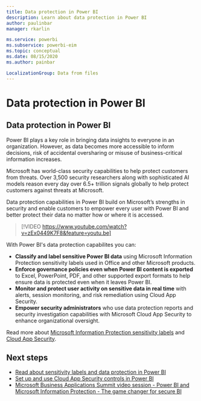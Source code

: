 ```yaml
---
title: Data protection in Power BI
description: Learn about data protection in Power BI
author: paulinbar
manager: rkarlin

ms.service: powerbi
ms.subservice: powerbi-eim
ms.topic: conceptual
ms.date: 08/15/2020
ms.author: painbar

LocalizationGroup: Data from files
---
```

# Data protection in Power BI

##  Data protection in Power BI

Power BI plays a key role in bringing data insights to everyone in an organization. However, as data becomes more accessible to inform decisions, risk of accidental oversharing or misuse of business-critical information increases.

Microsoft has world-class security capabilities to help protect customers from threats. Over 3,500 security researchers along with sophisticated AI models reason every day over 6.5+ trillion signals globally to help protect customers against threats at Microsoft.

Data protection capabilities in Power BI build on Microsoft’s strengths in security and enable customers to empower every user with Power BI and better protect their data no matter how or where it is accessed.

>[!VIDEO https://www.youtube.com/watch?v=zEx0449K7F8&feature=youtu.be]

With Power BI's data protection capabilites you can:

* **Classify and label sensitive Power BI data** using Microsoft Information Protection sensitivity labels used in Office and other Microsoft products.  
* **Enforce governance policies even when Power BI content is exported** to Excel, PowerPoint, PDF, and other supported export formats to help ensure data is protected even when it leaves Power BI.
* **Monitor and protect user activity on sensitive data in real time** with alerts, session monitoring, and risk remediation using Cloud App Security.
* **Empower security administrators** who use data protection reports and security investigation capabilities with Microsoft Cloud App Security to enhance organizational oversight.

Read more about [Microsoft Information Protection sensitivity labels]( https://docs.microsoft.com/microsoft-365/compliance/sensitivity-labels?view=o365-worldwide) and [Cloud App Security](https://docs.microsoft.com/en-us/cloud-app-security/what-is-cloud-app-security).


## Next steps

* [Read about sensitivity labels and data protection in Power BI](service-security-sensitivity-label-overview.md)
* [Set up and use Cloud App Security controls in Power BI](service-security-using-microsoft-cloud-app-security-controls.md)
* [Microsoft Business Applications Summit video session - Power BI and Microsoft Information Protection - The game changer for secure BI](https://mymbas.microsoft.com/sessions/f30c8368-6590-4be3-80d4-2bc677f596a4?source=sessions)
